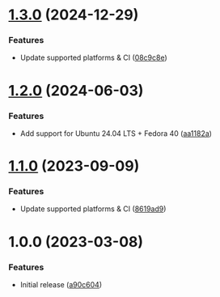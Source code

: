 # [1.3.0](https://github.com/de-it-krachten/ansible-role-logrotate/compare/v1.2.0...v1.3.0) (2024-12-29)


### Features

* Update supported platforms & CI ([08c9c8e](https://github.com/de-it-krachten/ansible-role-logrotate/commit/08c9c8e6f9d3a55a99c4d19c5dd6347d0f09b8db))

# [1.2.0](https://github.com/de-it-krachten/ansible-role-logrotate/compare/v1.1.0...v1.2.0) (2024-06-03)


### Features

* Add support for Ubuntu 24.04 LTS + Fedora 40 ([aa1182a](https://github.com/de-it-krachten/ansible-role-logrotate/commit/aa1182ad3a1deb4fb67c8d7c2f33c43c7fe65464))

# [1.1.0](https://github.com/de-it-krachten/ansible-role-logrotate/compare/v1.0.0...v1.1.0) (2023-09-09)


### Features

* Update supported platforms & CI ([8619ad9](https://github.com/de-it-krachten/ansible-role-logrotate/commit/8619ad925115ad254c73fd4f8d3f3e571617d16c))

# 1.0.0 (2023-03-08)


### Features

* Initial release ([a90c604](https://github.com/de-it-krachten/ansible-role-logrotate/commit/a90c604506b99d43b96c3dca44ad192f96e225fa))
